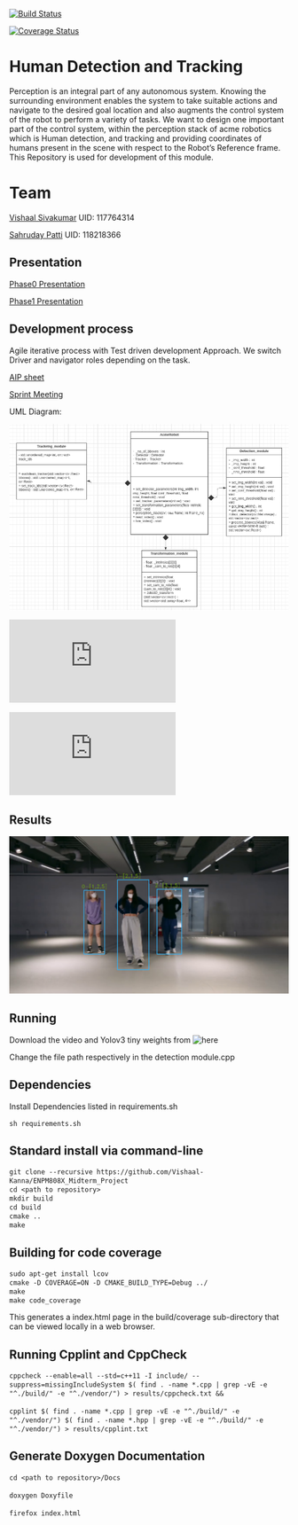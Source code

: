 [![Build Status](https://github.com/Vishaal-Kanna/ENPM808X_Midterm_Project/actions/workflows/build_and_coveralls.yml/badge.svg)](https://github.com/Vishaal-Kanna/ENPM808X_Midterm_Project/actions/workflows/build_and_coveralls.yml)

[![Coverage Status](https://coveralls.io/repos/github/Vishaal-Kanna/ENPM808X_Midterm_Project/badge.svg?branch=master)](https://coveralls.io/github/Vishaal-Kanna/ENPM808X_Midterm_Project?branch=master)

# Human Detection and Tracking

Perception is an integral part of any autonomous system. Knowing the surrounding environment enables the system to take suitable actions and navigate to the desired goal location and also augments the control system of the robot to perform a variety of tasks. We want to design one important part of the control system, within the perception stack of acme robotics which is Human detection, and tracking and providing coordinates of humans present in the scene with respect to the Robot’s Reference frame. This Repository is used for development of this module.

# Team
[Vishaal Sivakumar](vishaal@umd.edu) UID: 117764314

[Sahruday Patti](sahruday@umd.edu) UID: 118218366

## Presentation

[Phase0 Presentation](https://drive.google.com/file/d/1ub64094s9hPrDXhbEKSXYC8esveSZAHf/view?usp=sharing) 

[Phase1 Presentation](https://drive.google.com/file/d/153FP7lnLD9CjYQmFsAVQo6xBl6MGawtI/view?usp=sharing)

## Development process

Agile iterative process with Test driven development Approach. We switch Driver and navigator roles depending on the task.

[AIP sheet](https://docs.google.com/spreadsheets/d/1pYYn6fuLaZafYxjfUbE6aWcIrWNkj-Lk/edit?usp=sharing&ouid=117244734534887324936&rtpof=true&sd=true)

[Sprint Meeting](https://docs.google.com/document/d/1XypCPp2geL_ffwExqyoCF2SI7ATvjYEgtfYST-q0xqE/edit?usp=sharing)


UML Diagram:

![Alt text](https://github.com/Vishaal-Kanna/ENPM808X_Midterm_Project/blob/Dev/UML/revised/uml_class_diagram.PNG?raw=true "Title")

![Activity Diagram](https://github.com/Vishaal-Kanna/ENPM808X_Midterm_Project/blob/Dev/UML/revised/uml_activity_diagram.pdf)

![QuadChart](https://github.com/Vishaal-Kanna/ENPM808X_Midterm_Project/blob/Dev/Proposal_docs/quad_chart.pdf)

## Results

![Result_Frame](https://github.com/Vishaal-Kanna/ENPM808X_Midterm_Project/blob/Dev/outputs/output1.png)


## Running

Download the video and Yolov3 tiny weights from ![here](https://drive.google.com/drive/folders/1_tvLAOI7ZmhKPQpJbTqEpOvd83U_eqoD)

Change the file path respectively in the detection module.cpp

## Dependencies
Install Dependencies listed in requirements.sh
```
sh requirements.sh
```

## Standard install via command-line
```
git clone --recursive https://github.com/Vishaal-Kanna/ENPM808X_Midterm_Project
cd <path to repository>
mkdir build
cd build
cmake ..
make
```

## Building for code coverage
```
sudo apt-get install lcov
cmake -D COVERAGE=ON -D CMAKE_BUILD_TYPE=Debug ../
make
make code_coverage
```
This generates a index.html page in the build/coverage sub-directory that can be viewed locally in a web browser.

## Running Cpplint and CppCheck
```
cppcheck --enable=all --std=c++11 -I include/ --suppress=missingIncludeSystem $( find . -name *.cpp | grep -vE -e "^./build/" -e "^./vendor/") > results/cppcheck.txt &&

cpplint $( find . -name *.cpp | grep -vE -e "^./build/" -e "^./vendor/") $( find . -name *.hpp | grep -vE -e "^./build/" -e "^./vendor/") > results/cpplint.txt
```

## Generate Doxygen Documentation
```
cd <path to repository>/Docs

doxygen Doxyfile

firefox index.html
```



